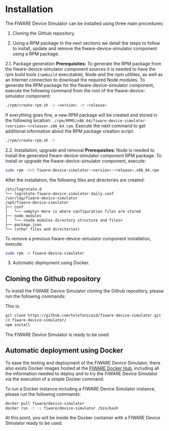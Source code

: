 # Installation

The FIWARE Device Simulator can be installed using three main procedures:

1. Cloning the Github repository.

2. Using a RPM package
In the next sections we detail the steps to follow to install, update and remove the fiware-device-simulator component using a RPM package.

2.1. Package generation
**Prerequisites:** To generate the RPM package from the fiware-device-simulator component sources it is needed to have the rpm build tools (`rpmbuild` executable), Node and the
npm utilities, as well as an Internet connection to download the required Node modules.
To generate the RPM package for the fiware-device-simulator component, execute the following command from the root of the fiware-device-simulator component:
```bash
./rpm/create-rpm.sh -v <version> -r <release>
```
If everything goes fine, a new RPM package will be created and stored in the following location: `./rpm/RPMS/x86_64/fiware-device-simulator-<version>-<release>.x86_64.rpm`.
Execute the next command to get additional information about the RPM package creation script:
```bash
./rpm/create-rpm.sh -h
```

2.2. Installation, upgrade and removal
**Prerequisites:** Node is needed to install the generated fiware-device-simulator component RPM package.
To install or upgrade the fiware-device-simulator component, execute:
```bash
sudo rpm -Uvh fiware-device-simulator-<version>-<release>.x86_64.rpm
```
After the installation, the following files and directories are created:
```
/etc/logrotate.d
└── logrotate-fiware-device-simulator-daily.conf
/var/log/fiware-device-simulator
/opt/fiware-device-simulator
├── conf
│   └── <empty> Here is where configuration files are stored
├── node_modules
│   └── <node modules directory structure and files>
├── package.json
└── (other files and directories)
```
To remove a previous fiware-device-simulator component installation, execute:
```bash
sudo rpm -e fiware-device-simulator
```

3. Automatic deployment using Docker.

## Cloning the Github repository

To install the FIWARE Device Simulator cloning the Github repository, please run the following commands:

This is:
```bash
git clone https://github.com/telefonicaid/fiware-device-simulator.git
cd fiware-device-simulator/
npm install
```

The FIWARE Device Simulator is ready to be used.

## Automatic deployment using Docker

To ease the testing and deployment of the FIWARE Device Simulator, there also exists Docker images hosted at the [FIWARE Docker Hub](https://hub.docker.com/r/fiware/device-simulator/), including all the information needed to deploy and to try the FIWARE Device Simulator via the execution of a simple Docker command.

To run a Docker instance including a FIWARE Device Simulator instance, please run the following commands:
```bash
docker pull fiware/device-simulator
docker run -t -i fiware/device-simulator /bin/bash
```

At this point, you will be inside the Docker container with a FIWARE Device Simulator ready to be used.
